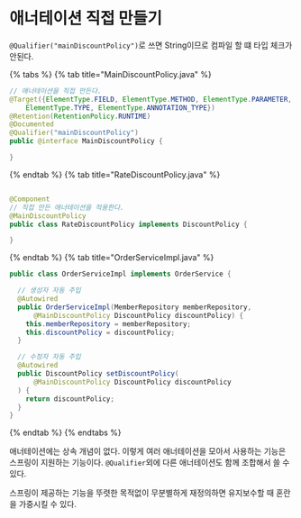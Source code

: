 # 애너테이션 직접 만들기

`@Qualifier("mainDiscountPolicy")`로 쓰면 String이므로 컴파일 할 떄 타입 체크가 안된다.

{% tabs %} {% tab title="MainDiscountPolicy.java" %}

```java
// 애너테이션을 직접 만든다.
@Target({ElementType.FIELD, ElementType.METHOD, ElementType.PARAMETER,
    ElementType.TYPE, ElementType.ANNOTATION_TYPE})
@Retention(RetentionPolicy.RUNTIME)
@Documented
@Qualifier("mainDiscountPolicy")
public @interface MainDiscountPolicy {

}
```

{% endtab %} {% tab title="RateDiscountPolicy.java" %}

```java

@Component
// 직접 만든 애너테이션을 적용한다.
@MainDiscountPolicy
public class RateDiscountPolicy implements DiscountPolicy {

}
```

{% endtab %} {% tab title="OrderServiceImpl.java" %}

```java
public class OrderServiceImpl implements OrderService {

  // 생성자 자동 주입
  @Autowired
  public OrderServiceImpl(MemberRepository memberRepository,
      @MainDiscountPolicy DiscountPolicy discountPolicy) {
    this.memberRepository = memberRepository;
    this.discountPolicy = discountPolicy;
  }

  // 수정자 자동 주입
  @Autowired
  public DiscountPolicy setDiscountPolicy(
      @MainDiscountPolicy DiscountPolicy discountPolicy
  ) {
    return discountPolicy;
  }
}
```

{% endtab %} {% endtabs %}

애너테이션에는 상속 개념이 없다. 이렇게 여러 애너테이션을 모아서 사용하는 기능은 스프링이 지원하는 기능이다. `@Qualifier`외에 다른 애너테이션도 함께 조합해서 쓸 수 있다.

스프링이 제공하는 기능을 뚜렷한 목적없이 무분별하게 재정의하면 유지보수할 때 혼란을 가중시킬 수 있다.